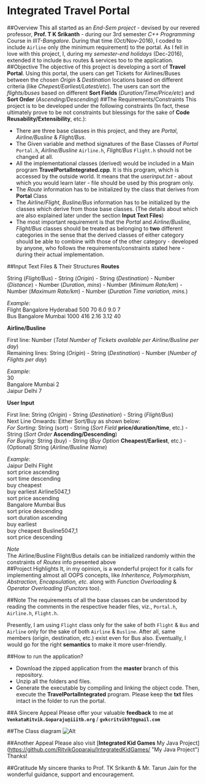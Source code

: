 # Integrated Travel Portal
##Overview
This all started as an *End-Sem project* - devised by our revered professor, **Prof. T K Srikanth** - during our 3rd semester *C++ Programming* Course in *IIIT-Bangalore*. During that time (Oct/Nov-2016), I coded to include `Airline` only (the minimum requirement) to the portal. As I fell in love with this project, I, during my *semester-end holidays* (Dec-2016), extended it to include `Bus` routes & services too to the application.
##Objective
The objective of this project is developing a sort of **Travel Portal**. Using this portal, the users can get Tickets for Airlines/Buses between the chosen *Origin* & *Destination* locations based on different criteria (like *Chepest/Earliest/Latest/etc*). The users can sort the *flights/buses* based on different **Sort Fields** (*Duration/Time/Price/etc*) and **Sort Order** (*Ascending/Descending*)
##The Requirements/Constraints
This project is to be developed under the following constraints (In fact, these ultimately prove to be not constraints but blessings for the sake of **Code Reusability/Extensibility**, etc.):

- There are three base classes in this project, and they are *Portal*, *Airline/Busline* & *Flight/Bus*.
- The Given variable and method signatures of the Base Classes of *Portal* `Portal.h`, *Airline/Busline* `Airline.h`, *Flight/Bus* `Flight.h` should not be changed at all.
- All the implementational classes (derived) would be included in a Main program **TravelPortalIntegrated.cpp**. It is this program, which is accessed by the outside world. It means that the *userinput.txt* - about which you would learn later - file should be used by this program only.
- The *Route* information has to be initialized by the class that derives from **Portal** Class
- The *Airline/Flight, Busline/Bus* information has to be initialized by the classes which derive from those base classes. (The details about which are also explained later under the section **Input Text Files**)
- The most important requirement is that the *Portal* and *Airline/Busline, Flight/Bus* classes should be treated as belonging to **two** different categories in the sense that the derived classes of either category should be able to combine with those of the other category - developed by anyone, who follows the requirements/constraints stated here - during their actual implementation.

##Input Text Files & Their Structures
**Routes**

String (*Flight/Bus*) - String (*Origin*) - String (*Destination*) - Number (*Distance*) - Number (*Duration, mins*) - Number (*Minimum Rate/km*) - Number (*Maximum Rate/km*) - Number (*Duration Time variation, mins.*)

*Example*:<br>Flight Bangalore Hyderabad 500 70 6.0 9.0 7<br>Bus Bangalore Mumbai 1000 416 2.16 3.12 40

**Airline/Busline**

First line: Number (*Total Number of Tickets available per Airline/Busline per day*)<br>Remaining lines: String (*Origin*) - String (*Destination*) - Number (*Number of Flights per day*)<br>

*Example*:<br>30<br>Bangalore Mumbai 2<br>Jaipur Delhi 7

**User Input**

First line: String (*Origin*) - String (*Destination*) - String (*Flight/Bus*)<br>
Next Line Onwards: Either Sort/Buy as shown below:<br>
*For Sorting*: String (sort) - String (*Sort Field* **price/duration/time**, etc.) - String (*Sort Order* **Ascending/Descending**)<br>
*For Buying*: String (buy) - String (*Buy Option* **Cheapest/Earliest**, etc.) - (Optional) String (*Airline/Busline Name*)

*Example*:<br>
Jaipur Delhi Flight<br>
sort price ascending<br>
sort time descending<br>
buy cheapest<br>
buy earliest Airline5047_1<br>
sort price ascending<br>
Bangalore Mumbai Bus<br>
sort price descending<br>
sort duration ascending<br>
buy earliest<br>
buy cheapest Busline5047_1<br>
sort price descending<br>

*Note*<br>The Airline/Busline Flight/Bus details can be initialized randomly within the constraints of *Routes* info presented above<br>
##Project Highlights
It, in my opinion, is a wonderful project for it calls for implementing almost all OOPS concepts, like *Inheritence, Polymorphism, Abstraction, Encapsulation, etc.* along with *Function Overloading* & *Operator Overloading* (*Functors* too).

##Note
The requirements of all the base classes can be understood by reading the comments in the respective header files, viz., `Portal.h`, `Airline.h`, `Flight.h`.

Presently, I am using `Flight` class only for the sake of both `Flight` & `Bus` and `Airline` only for the sake of both `Airline` & `Busline`. After all, same members (origin, destination, etc.) exist even for Bus also. Eventually, I would go for the right **semantics** to make it more user-friendly.

##How to run the application?

- Download the zipped application from the **master** branch of this repository.
- Unzip all the folders and files. 
- Generate the executable by compiling and linking the object code. Then, execute the **TravelPortalIntegrated** program. Please keep the **txt** files intact in the folder to run the portal.

##A Sincere Appeal
Please offer your valuable **feedback** to me at **`VenkataRitvik.Goparaju@iiitb.org`** / **`gvkcritvik97@gmail.com`**

##The Class diagram
![Alt](https://ritvikgoparaju.github.io/IntegratedTravelPortalWebSite/images/classdiagram.jpg "Class Diagram")

##Another Appeal
Please also visit [**Integrated Kid Games** My Java Project] (https://github.com/RitvikGoparaju/IntegratedKidGames/ "My Java Project") Thanks!

##Gratitude
My sincere thanks to Prof. TK Srikanth & Mr. Tarun Jain for the wonderful guidance, support and encouragement.

